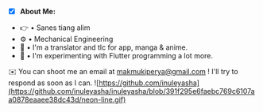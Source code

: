  - [x] **About Me:**
 - 👉 • Sanes tiang alim
 - ⚙️ • Mechanical Engineering
 - 🙌 • I'm a translator and tlc for app, manga & anime.
 - 🤩 • I'm experimenting with Flutter programming a lot more.
 
✉️ You can shoot me an email at makmukiperya@gmail.com
! I'll try to respond as soon as I can.
![https://github.com/inuleyasha](https://github.com/inuleyasha/inuleyasha/blob/391f295e6faebc769c6107aa0878eaaee38dc43d/neon-line.gif)
